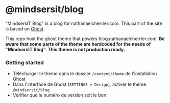 # @mindsersit/blog

"MindsersIT Blog" is a blog for nathanaelcherrier.com. This part of the site is based on [Ghost][ghost-blog].

This repo host the ghost theme that powers blog.nathanaelcherrier.com.
**Be aware that some parts of the theme are hardcoded for the needs of "MindsersIT Blog". This theme is not production ready.**

### Getting started

- Télécharger le thème dans le dossier `/content/theme` de l'installation Ghost
- Dans l'interface de Ghost (`SETTINGS > Design`), activer le thème `@mindsersit/blog`
- Vérifier que le numéro de version soit le bon

[ghost-blog]: https://ghost.org?lmref=739

